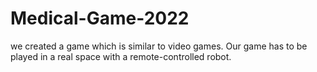 # Medical-Game-2022
we created a game which is similar to video games. Our game has to be played in a real space with a remote-controlled robot.
